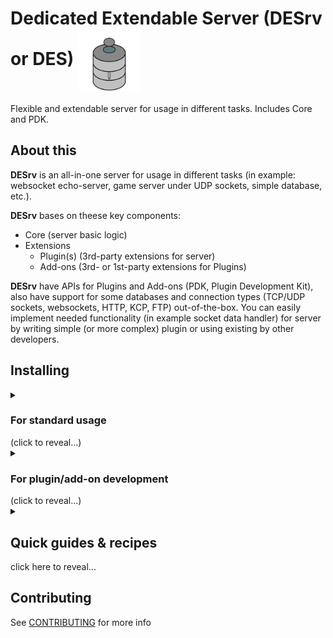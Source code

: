 # Dedicated Extendable Server (DESrv or DES) <img src="https://github.com/Blusutils/DESrv/blob/master/des_logo.png" align="center" width="100">
Flexible and extendable server for usage in different tasks. Includes Core and PDK.

## About this
**DESrv** is an all-in-one server for usage in different tasks (in example: websocket echo-server, game server under UDP sockets, simple database, etc.). 

**DESrv** bases on theese key components:
* Core (server basic logic)
* Extensions
  * Plugin(s) (3rd-party extensions for server)
  * Add-ons (3rd- or 1st-party extensions for Plugins)

**DESrv** have APIs for Plugins and Add-ons (PDK, Plugin Development Kit), also have support for some databases and connection types (TCP/UDP sockets, websockets, HTTP, KCP, FTP) out-of-the-box.
You can easily implement needed functionality (in example socket data handler) for server by writing simple (or more complex) plugin or using existing by other developers.

## Installing
<details>
<summary><h3>For standard usage</h3> (click to reveal...)</summary>

0. Prerequesties:
  * .NET 6.0
  * Windows or *nix system
  * (optional) Internet connection

1. Download binaries for your OS and platform on [releases page](https://github.com/Blusutils/DESrv/releases/latest).

2. Open terminal, `cd` (change directory) to with downloaded binaries.

3. Type:

```batch
:: on Windows
des-config
```

```bash
# on *nix
./des-config
```

Follow the instructions in console to perform basic configuration of server.

4. Run DESrv:

```batch
:: on Windows
des-run <optional params>
```
```bash
# on *nix
./des-run <optional params>
```
</details>
<details>
<summary><h3>For plugin/add-on development</h3> (click to reveal...)</summary>

1. Make sure that you have already installed DESrv. 
If not, [go here](#for-production). 

2. Go to the [docs](https://github.com/Blusutils/DESrv/wiki) for more information and tutorials. 

</details>
<details>
<summary><h2>Quick guides & recipes</h2> click here to reveal...</summary>

### Quick guide to configuration and command line arguments
DESrv needs configuration to run. You can set it using `des-config` in binaries. Out config file can be found in same directory with all binaries (file named as `desconfig.json`).
All values in this file can be overrided when you pass commandline argument with same name as field name in config. In example:
```jsonc
// config file 
{
  "loglevel": "debug",
  "port": 9090,
  // other config params
}
```
```batch
:: on Windows
ds-run --loglevel warn
```
In this example loglevel will be overriden for this run of server but port will stay 9090. 

All configuration parameters is available in docs. 
<!-- <details>
<summary><h3>List of all configuration parameters</h3></summary>

* host 
  * `string` `not required`
  * Default host IP to bind it to sockets. If not set, server will run on `localhost` (`127.0.0.1`). 

* port
  * `int` `not required`
  * Default port used to connect to the server. If not set, server will pick `9090` port. 

* loglevel
  * `string` `not required`
  * DES CEnd logger level. If not set, "debug" will used by default. 

* superuser
  * `string` `not required` 
  * Super-user login credentails in `name:password`. If not set, Super-user feature will not be used.

* sidetunnel 
  * `bool` `not required` 
  * Enables "SideTunnel" feature (only for Add-ons that supports it). 

* sequredchannel `or` securedchannel
  * `bool` `not required` 
  * Enables "SequredChannel" feature (only for Plugins and Add-ons that supports it). And all ok with name of this thing, I didn't make a typo. 

* prefersecure 
  * `bool` `not required` 
  * Prefers all sockets to use secured connection (in example WSS instead standard Websockets). 

* randommode
  * `bool` `not required`
  * Sets random integers generator (`dotrand`, `cpprand`, `randomorg` or any other from plugins). By default set to `dotrand` (standard .NET random). 
</details> --> 

### How to use extensions (Plugins or Addons)
That's very simple! Just put `.desext` file in `./extensions` folder in DESrv directory. 

By default DESrv runs with all found extensions. So, you need to run server with `use-exts` argument:
```batch
:: on Windows
des-run --servermode tcpsock --use-exts ExamplePlugin ExampleAddon_ExamplePlugin
```
You can also put extensions what you'll use to configuration. 

Plugins should be named like `PluginName.desext`, and addons like `AddonName_TargetPlugiNname.desext` (`.desext` files is actually a .NET DLLs; don't change extension: it needed to detect files what is valid extensions).

### "Bad random" issues
DESrv was written on .NET C#, which has very bad pseudorandom. But you can choose what random you'll use. By default, three methods available:
* Standard System.Random
* C++ random
* [Random.org](https://random.org) API random
* [LavaRnd](https://www.lavarand.org/) random *TODO*

If you want to use another random implementation, create plugin with class, implements `IRandom` interface, then add it to configuration. More info in docs.
</details>

## Contributing 
See [CONTRIBUTING](https://github.com/Blusutils/DESrv/blob/master/CONTRIBUTING.md) for more info
